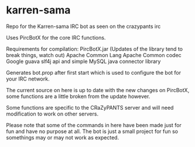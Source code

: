 karren-sama
===========

Repo for the Karren-sama IRC bot as seen on the crazypants irc

Uses PircBotX for the core IRC functions.

Requirements for compilation:
	PircBotX.jar (Updates of the library tend to break things, watch out)
	Apache Common Lang
	Apache Common codec
	Google guava
	slf4j api and simple
	MySQL java connector library
	

Generates bot.prop after first start which is used to configure the bot for 
your IRC network.

The current source on here is up to date with the new changes on PircBotX, some functions are a little broken from the update however.

Some functions are specific to the CRaZyPANTS server and will need 
modification to work on other servers.

Please note that some of the commands in here have been made just for fun and have no purpose at all.
The bot is just a small project for fun so somethings may or may not work as expected.
